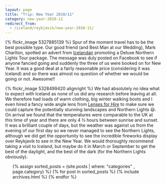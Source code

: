 ```yaml
---
layout: page
title: "Trip: New Year 2010/11"
category: new-year-2010-11
redirect_from:
  - /iceland/reykjavik/new-year-2010-11/
---
```


{% flickr_image 5327885139 %}
Spur of the moment travel has to be the best possible type. Our good friend (and Best Man at our
Wedding), Mark Charlton, spotted an advert from [Icelandair](http://www.icelandair.co.uk/) promoting
a Deluxe Northern Lights Tour package. The message was duly posted on Facebook to see if anyone
fancied going and suddenly the three of us were booked on for New Year. It was a good deal at a
fairly reasonable price (considering it was Iceland) and so there was almost no question of whether
we would be going or not. Awesome!!

{% flickr_image 5328499420 alignright %}
We had absolutely no idea what to expect with Iceland as none of us did any research before leaving
at all. We therefore had loads of warm clothing, big winter walking boots and I even hired a fancy
wide angle lens from [Lenses for Hire](http://www.lensesforhire.com/) to make sure we could capture
the potentially stunning landscapes and Northern Lights :smiley:. On arrival we found that the
temperatures were comparable to the UK at this time of year and there are only 4 ½ hours between
sunrise and sunset. It was a brilliant couple of days, but the weather was against us from the
evening of our first day so we never managed to see the Northern Lights, although we did get the
opportunity to see the incredible fireworks display over Reykjavik to see in the New Year. We would
thoroughly recommend taking a visit to Iceland, but maybe do it in March or September to get the
best of the daylight, and the best of the dark (for the Northern Lights obviously).

<ul id='archive'>{% assign sorted_posts = (site.posts | where: "categories" , page.category) %}
{% for post in sorted_posts %}
    {% include archives.html %}
{% endfor %}
</ul>